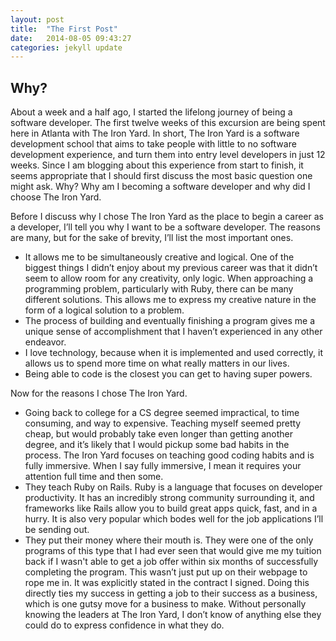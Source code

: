 ```yaml
---
layout: post
title:  "The First Post"
date:   2014-08-05 09:43:27
categories: jekyll update
---
```


## Why?


About a week and a half ago, I started the lifelong journey of being a software developer. The first twelve weeks of this excursion are being spent here in Atlanta with The Iron Yard. In short, The Iron Yard is a software development school that aims to take people with little to no software development experience, and turn them into entry level developers in just 12 weeks. Since I am blogging about this experience from start to finish, it seems appropriate that I should first discuss the most basic question one might ask. Why? Why am I becoming a software developer and why did I choose The Iron Yard.

Before I discuss why I chose The Iron Yard as the place to begin a career as a developer, I’ll tell you why I want to be a software developer. The reasons are many, but for the sake of brevity, I’ll list the most important ones.


   * It allows me to be simultaneously creative and logical. One of the biggest things I didn’t enjoy about my previous career was that it didn’t seem to allow room for any creativity, only logic. When approaching a programming problem, particularly with Ruby, there can be many different solutions. This allows me to express my creative nature in the form of a logical solution to a problem.
   * The process of building and eventually finishing a program gives me a unique sense of accomplishment that I haven’t experienced in any other endeavor.
   * I love technology, because when it is implemented and used correctly, it allows us to spend more time on what really matters in our lives.
   * Being able to code is the closest you can get to having super powers.

Now for the reasons I chose The Iron Yard.


   * Going back to college for a CS degree seemed impractical, to time consuming, and way to expensive. Teaching myself seemed pretty cheap, but would probably take even longer than getting another degree, and it’s likely that I would pickup some bad habits in the process. The Iron Yard focuses on teaching good coding habits and is fully immersive. When I say fully immersive, I mean it requires your attention full time and then some.
   * They teach Ruby on Rails. Ruby is a language that focuses on developer productivity. It has an incredibly strong community surrounding it, and frameworks like Rails allow you to build great apps quick, fast, and in a hurry. It is also very popular which bodes well for the job applications I’ll be sending out.
   * They put their money where their mouth is. They were one of the only programs of this type that I had ever seen that would give me my tuition back if I wasn't able to get a job offer within six months of successfully completing the program. This wasn’t just put up on their webpage to rope me in. It was explicitly stated in the contract I signed. Doing this directly ties my success in getting a job to their success as a business, which is one gutsy move for a business to make. Without personally knowing the leaders at The Iron Yard, I don’t know of anything else they could do to express confidence in what they do.
